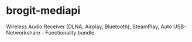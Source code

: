 # brogit-mediapi
Wireless Audio Receiver (DLNA, Airplay, Bluetooth), SteamPlay, Auto USB-Networkshare - Functionality bundle
